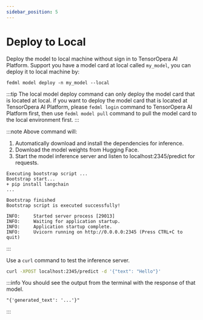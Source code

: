 ```yaml
---
sidebar_position: 5
---
```

# Deploy to Local
Deploy the model to local machine without sign in to TensorOpera AI Platform. Support you have a model card at local
called `my_model`, you can deploy it to local machine by:
```
fedml model deploy -n my_model --local
```

:::tip
The local model deploy command can only deploy the model card that is located at local.
if you want to deploy the model card that is located at TensorOpera AI Platform, please `fedml login` command
to TensorOpera AI Platform first, then use `fedml model pull` command to pull the model card to the local environment first.
:::

:::note
Above command will:  
1. Automatically download and install the dependencies for inference.  
2. Download the model weights from Hugging Face.
3. Start the model inference server and listen to localhost:2345/predict for requests.

```
Executing bootstrap script ...
Bootstrap start...
+ pip install langchain
...

Bootstrap finished
Bootstrap script is executed successfully!

INFO:     Started server process [29013]
INFO:     Waiting for application startup.
INFO:     Application startup complete.
INFO:     Uvicorn running on http://0.0.0.0:2345 (Press CTRL+C to quit)
```
:::

Use a `curl` command to test the inference server.
```bash
curl -XPOST localhost:2345/predict -d '{"text": "Hello"}'
```


:::info
You should see the output from the terminal with the response of that model.
```
"{'generated_text': '...'}"
```
:::
